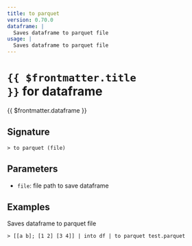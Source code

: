 ```yaml
---
title: to parquet
version: 0.70.0
dataframe: |
  Saves dataframe to parquet file
usage: |
  Saves dataframe to parquet file
---
```


# <code>{{ $frontmatter.title }}</code> for dataframe

<div class='command-title'>{{ $frontmatter.dataframe }}</div>

## Signature

```> to parquet (file)```

## Parameters

 -  `file`: file path to save dataframe

## Examples

Saves dataframe to parquet file
```shell
> [[a b]; [1 2] [3 4]] | into df | to parquet test.parquet
```
